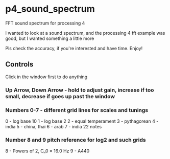 # p4_sound_spectrum

FFT sound spectrum for processing 4

I wanted to look at a sound spectrum, and the processing 4 fft example was good, but I wanted something a little more

Pls check the accuracy, if you're interested and have time. Enjoy!


## Controls

Click in the window first to do anything

### Up Arrow, Down Arrow - hold to adjust gain, increase if too small, decrease if goes up past the window

### Numbers 0-7 - different grid lines for scales and tunings

0 - log base 10
1 - log base 2 
2 - equal temperament
3 - pythagorean
4 - india
5 - china, thai
6 - arab
7 - india 22 notes

### Number 8 and 9 pitch reference for log2 and such grids

8 - Powers of 2, C_0 = 16.0 Hz
9 - A440